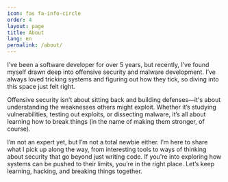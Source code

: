 ```yaml
---
icon: fas fa-info-circle
order: 4
layout: page
title: About
lang: en
permalink: /about/
---
```


I’ve been a software developer for over 5 years, but recently, I’ve found myself drawn deep into offensive security and malware development. I’ve always loved tricking systems and figuring out how they tick, so diving into this space just felt right.

Offensive security isn’t about sitting back and building defenses—it's about understanding the weaknesses others might exploit. Whether it’s studying vulnerabilities, testing out exploits, or dissecting malware, it’s all about learning how to break things (in the name of making them stronger, of course).

I’m not an expert yet, but I’m not a total newbie either. I’m here to share what I pick up along the way, from interesting tools to ways of thinking about security that go beyond just writing code. If you're into exploring how systems can be pushed to their limits, you’re in the right place. Let’s keep learning, hacking, and breaking things together.

